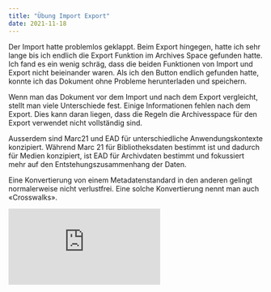 ```yaml
---
title: "Übung Import Export"
date: 2021-11-18
---
```


Der Import hatte problemlos geklappt. Beim Export hingegen, hatte ich sehr lange bis ich endlich die Export Funktion im Archives Space gefunden hatte. 
Ich fand es ein wenig schräg, dass die beiden Funktionen von Import und Export nicht beieinander waren. Als ich den Button endlich gefunden hatte, konnte ich das Dokument ohne Probleme herunterladen und speichern.

Wenn man das Dokument vor dem Import und nach dem Export vergleicht, stellt man viele Unterschiede fest. Einige Informationen fehlen nach dem Export. 
Dies kann daran liegen, dass die Regeln die Archivesspace für den Export verwendet nicht vollständig sind.

Ausserdem sind Marc21 und EAD für unterschiedliche Anwendungskontexte konzipiert. 
Während Marc 21 für Bibliotheksdaten bestimmt ist und dadurch für Medien konzipiert, ist EAD für Archivdaten bestimmt und fokussiert mehr auf den Entstehungszusammenhang der Daten.

Eine Konvertierung von einem Metadatenstandard in den anderen gelingt normalerweise nicht verlustfrei. 
Eine solche Konvertierung nennt man auch «Crosswalks». 


![Export](https://raw.githubusercontent.com/slunz/Lerntagebuch-BAIN/master/pictures/Import_Export_Übung.xml)
